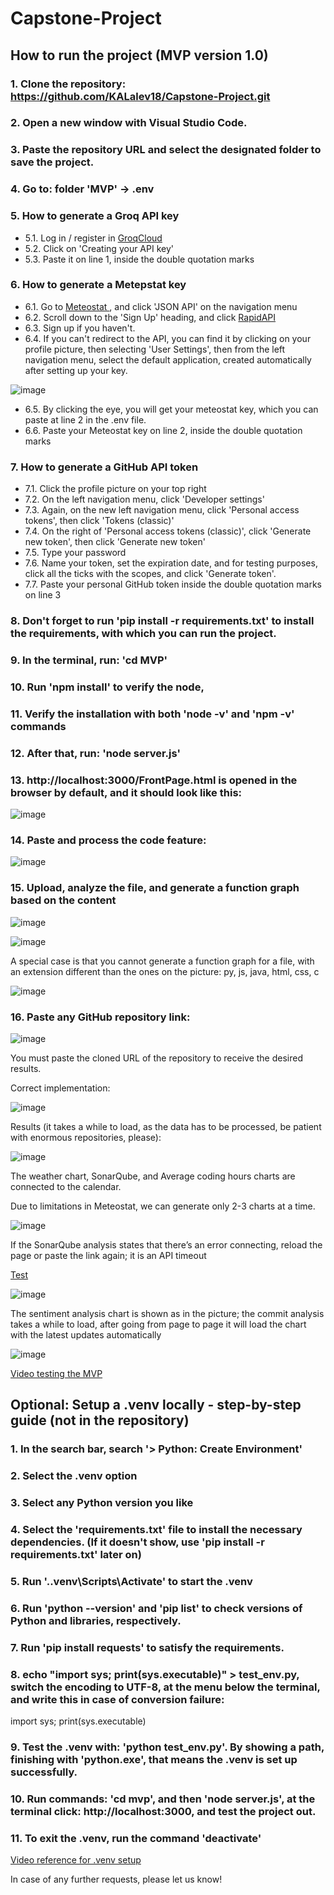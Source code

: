 # Capstone-Project

## How to run the project (MVP version 1.0)

### 1. Clone the repository: https://github.com/KALalev18/Capstone-Project.git
### 2. Open a new window with Visual Studio Code.
### 3. Paste the repository URL and select the designated folder to save the project. 
### 4. Go to: folder 'MVP' -> .env

### 5. How to generate a Groq API key

  - 5.1. Log in / register in [GroqCloud](https://console.groq.com/)
  - 5.2. Click on 'Creating your API key'
  - 5.3. Paste it on line 1, inside the double quotation marks

### 6. How to generate a Metepstat key

  - 6.1. Go to [Meteostat ](https://dev.meteostat.net/), and click 'JSON API' on the navigation menu
  - 6.2. Scroll down to the 'Sign Up' heading, and click [RapidAPI](https://rapidapi.com/signup)
  - 6.3. Sign up if you haven't. 
  - 6.4. If you can't redirect to the API, you can find it by clicking on your profile picture, then selecting 'User Settings', then from the left navigation menu, select the default application, created automatically after setting up your key.
 
  ![image](https://github.com/user-attachments/assets/50979a9e-3d51-45a0-a7cb-6f1e60deb919)
  
  - 6.5. By clicking the eye, you will get your meteostat key, which you can paste at line 2 in the .env file.
  - 6.6. Paste your Meteostat key on line 2, inside the double quotation marks

### 7. How to generate a GitHub API token

  - 7.1. Click the profile picture on your top right
  - 7.2. On the left navigation menu, click 'Developer settings'
  - 7.3. Again, on the new left navigation menu, click 'Personal access tokens', then click 'Tokens (classic)'
  - 7.4. On the right of 'Personal access tokens (classic)', click 'Generate new token', then click 'Generate new token'
  - 7.5. Type your password
  - 7.6. Name your token, set the expiration date, and for testing purposes, click all the ticks with the scopes, and click 'Generate token'.
  - 7.7. Paste your personal GitHub token inside the double quotation marks on line 3

### 8. Don't forget to run 'pip install -r requirements.txt' to install the requirements, with which you can run the project.
### 9. In the terminal, run: 'cd MVP'
### 10. Run 'npm install' to verify the node, 
### 11. Verify the installation with both 'node -v' and 'npm -v' commands
### 12. After that, run: 'node server.js'
### 13. http://localhost:3000/FrontPage.html is opened in the browser by default, and it should look like this:

![image](https://github.com/user-attachments/assets/ff311798-5c9c-4e84-ba20-b07e657f3782)

### 14. Paste and process the code feature:

![image](https://github.com/user-attachments/assets/db5a1032-02fa-4cdb-87ff-48b2e818fa13)

### 15. Upload, analyze the file, and generate a function graph based on the content

![image](https://github.com/user-attachments/assets/742a43b2-ca45-4f8f-9ea8-3ee59ee6aa8c)

![image](https://github.com/user-attachments/assets/992d1a8c-e04b-4b88-9e2c-734d05861189)

A special case is that you cannot generate a function graph for a file, with an extension different than the ones on the picture: py, js, java, html, css, c

![image](https://github.com/user-attachments/assets/25484ddb-ac96-43e2-b84f-a14c00a6b807)


### 16. Paste any GitHub repository link: 

![image](https://github.com/user-attachments/assets/e4ead2e1-42ef-44d8-b8a9-3aacf18e5197)

You must paste the cloned URL of the repository to receive the desired results.

Correct implementation:

![image](https://github.com/user-attachments/assets/6604b0e4-642e-425f-bac4-f8faf4fe8cbf)

Results (it takes a while to load, as the data has to be processed, be patient with enormous repositories, please):

![image](https://github.com/user-attachments/assets/b527af8a-90e6-4306-ad7a-370d13fa64e4)

The weather chart, SonarQube, and Average coding hours charts are connected to the calendar.

Due to limitations in Meteostat, we can generate only 2-3 charts at a time.

![image](https://github.com/user-attachments/assets/ea8f4164-6977-4818-a3f9-44e7631125f8)

If the SonarQube analysis states that there’s an error connecting, reload the page or paste the link again; it is an API timeout

[Test](https://sonarcloud.io/project/overview?id=microsoft_kiota)

![image](https://github.com/user-attachments/assets/f2243e4e-0d1e-4991-b6af-dd21ea1e383d)

The sentiment analysis chart is shown as in the picture; the commit analysis takes a while to load, after going from page to page it will load the chart with the latest updates automatically

![image](https://github.com/user-attachments/assets/651a545d-8cd9-41cc-84fa-3798fe897837)

[Video testing the MVP](https://youtu.be/hM3-eVn4FZ8)

## Optional: Setup a .venv locally - step-by-step guide (not in the repository)

### 1. In the search bar, search '> Python: Create Environment'
### 2. Select the .venv option
### 3. Select any Python version you like
### 4. Select the 'requirements.txt' file to install the necessary dependencies. (If it doesn't show, use 'pip install -r requirements.txt' later on)
### 5. Run '.\.venv\Scripts\Activate' to start the .venv
### 6. Run 'python --version' and 'pip list' to check versions of Python and libraries, respectively.
### 7. Run 'pip install requests' to satisfy the requirements.
### 8. echo "import sys; print(sys.executable)" > test_env.py, switch the encoding to UTF-8, at the menu below the terminal, and write this in case of conversion failure: 

import sys; print(sys.executable)

### 9. Test the .venv with: 'python test_env.py'. By showing a path, finishing with 'python.exe', that means the .venv is set up successfully.
### 10. Run commands: 'cd mvp', and then 'node server.js', at the terminal click: http://localhost:3000, and test the project out.
### 11. To exit the .venv, run the command 'deactivate'

[Video reference for .venv setup](https://youtu.be/2UzV_nEvtZA)

In case of any further requests, please let us know!
